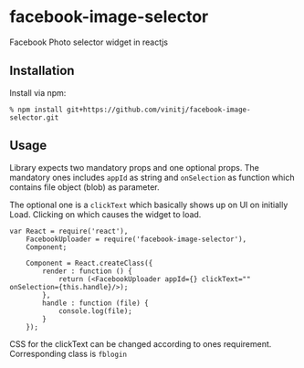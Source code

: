 # facebook-image-selector
Facebook Photo selector widget in reactjs

## Installation

Install via npm:

    % npm install git+https://github.com/vinitj/facebook-image-selector.git

## Usage

Library expects two mandatory props and one optional props. The mandatory ones includes `appId` as string and `onSelection` as function which contains file object (blob) as parameter.

The optional one is a `clickText` which basically shows up on UI on initially Load. Clicking on which causes the widget to load.

    var React = require('react'),
        FacebookUploader = require('facebook-image-selector'),
        Component;
    
        Component = React.createClass({
            render : function () {
                return (<FacebookUploader appId={} clickText="" onSelection={this.handle}/>);
            },
            handle : function (file) {
                console.log(file);
            }
        });
        
  
  CSS for the clickText can be changed according to ones requirement. Corresponding class is `fblogin` 
 


  
